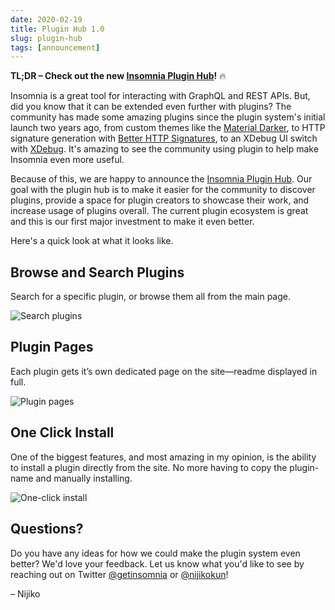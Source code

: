 ```yaml
---
date: 2020-02-19
title: Plugin Hub 1.0
slug: plugin-hub
tags: [announcement]
---
```


**TL;DR – Check out the new [Insomnia Plugin Hub](/plugins)!** 🔥

Insomnia is a great tool for interacting with GraphQL and REST APIs. But, did you know that 
it can be extended even further with plugins? The community has made some amazing plugins since
the plugin system's initial launch two years ago, from custom 
themes like the [Material Darker](/plugins/insomnia-plugin-material-darker-hc-theme/), to 
HTTP signature generation with 
[Better HTTP Signatures](/plugins/insomnia-plugin-better-http-signatures/), to an XDebug UI
switch with [XDebug](/plugins/insomnia-plugin-xdebug). It's amazing to see the community using
plugin to help make Insomnia even more useful.

Because of this, we are happy to announce the [Insomnia Plugin Hub](/plugins). Our goal with the plugin hub 
is to make it easier for the community to discover plugins, provide a space for plugin creators to 
showcase their work, and increase usage of plugins overall. The current plugin ecosystem 
is great and this is our first major investment to make it even better.

Here's a quick look at what it looks like.

## Browse and Search Plugins

Search for a specific plugin, or browse them all from the main page.

![Search plugins](/images/blog/plugin-hub-search.gif)

## Plugin Pages

Each plugin gets it’s own dedicated page on the site—readme displayed in full.

![Plugin pages](/images/blog/plugin-hub-plugin.png)

## One Click Install

One of the biggest features, and most amazing in my opinion, is the ability to install a plugin 
directly from the site. No more having to copy the plugin-name and manually installing.

![One-click install](/images/blog/plugin-hub-install.gif)

## Questions?

Do you have any ideas for how we could make the plugin system even better? 
We'd love your feedback. Let us know what you'd like to see by reaching out on Twitter 
[@getinsomnia](https://twitter.com/getinsomnia) or [@nijikokun](https://twitter.com/nijikokun)!

– Nijiko
